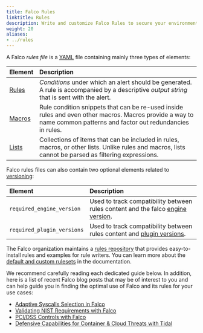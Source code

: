 ```yaml
---
title: Falco Rules
linktitle: Rules
description: Write and customize Falco Rules to secure your environment
weight: 20
aliases:
- ../rules
---
```


A Falco *rules file* is a [YAML](https://www.yaml.org/) file containing mainly three types of elements:

Element | Description
:-------|:-----------
[Rules](/docs/concepts/rules/basic-elements/#rules) | *Conditions* under which an alert should be generated. A rule is accompanied by a descriptive *output string* that is sent with the alert.
[Macros](/docs/concepts/rules/basic-elements/#macros) | Rule condition snippets that can be re-used inside rules and even other macros. Macros provide a way to name common patterns and factor out redundancies in rules.
[Lists](/docs/concepts/rules/basic-elements/#lists) | Collections of items that can be included in rules, macros, or other lists. Unlike rules and macros, lists cannot be parsed as filtering expressions.

Falco rules files can also contain two optional elements related to [versioning](/docs/rules/versioning):

Element | Description
:-------|:-----------
`required_engine_version` | Used to track compatibility between rules content and the falco [engine version](/docs/rules/versioning/#falco-engine-versioning).
`required_plugin_versions` | Used to track compatibility between rules content and [plugin versions](/docs/plugins#plugin-versions-and-falco-rules).

The Falco organization maintains a [rules repository](https://github.com/falcosecurity/rules) that provides easy-to-install rules and examples for rule writers. You can learn more about the [default and custom rulesets](/docs/rules/default-custom) in the documentation.

We recommend carefully reading each dedicated guide below. In addition, here is a list of recent Falco blog posts that may be of interest to you and can help guide you in finding the optimal use of Falco and its rules for your use cases:

- [Adaptive Syscalls Selection in Falco](/blog/adaptive-syscalls-selection/)
- [Validating NIST Requirements with Falco](/blog/falco-nist-controls/) 
- [PCI/DSS Controls with Falco](/blog/falco-pci-controls/)
- [Defensive Capabilities for Container & Cloud Threats with Tidal](/blog/tidal-registry-release/)
